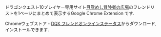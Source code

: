 ドラゴンクエスト10プレイヤー専用サイト[目覚めし冒険者の広場](http://hiroba.dqx.jp/sc/)のフレンドリストを1ページにまとめて表示するGoogle Chrome Extension です.

Chromeウェブストア - [DQX フレンドオンラインステータス](https://chrome.google.com/webstore/detail/jdpablepjdinddfjjfffhbngkpdjcocn/)からダウンロード, インストールできます.

